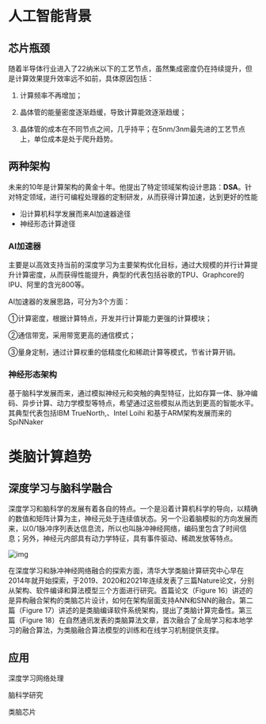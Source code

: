 # 人工智能背景

## 芯片瓶颈

随着半导体行业进入了22纳米以下的工艺节点，虽然集成密度仍在持续提升，但是计算效果提升效率远不如前，具体原因包括：

1. 计算频率不再增加；

2. 晶体管的能量密度逐渐趋缓，导致计算能效逐渐趋缓；

3. 晶体管的成本在不同节点之间，几乎持平；在5nm/3nm最先进的工艺节点上，单位成本是处于爬升趋势。

## 两种架构

未来的10年是计算架构的黄金十年。他提出了特定领域架构设计思路：**DSA**。针对特定领域，进行可编程处理器的定制研发，从而获得计算加速，达到更好的性能

* 沿计算机科学发展而来AI加速器途径
* 神经形态计算途径

### AI加速器

主要是以高效支持当前的深度学习为主要架构优化目标，通过大规模的并行计算提升计算密度，从而获得性能提升，典型的代表包括谷歌的TPU、Graphcore的IPU、阿里的含光800等。

AI加速器的发展思路，可分为3个方面：

①计算密度，根据计算特点，开发并行计算能力更强的计算模块；

②通信带宽，采用带宽更高的通信模式；

③量身定制，通过计算权重的低精度化和稀疏计算等模式，节省计算开销。

### 神经形态架构

基于脑科学发展而来，通过模拟神经元和突触的典型特征，比如存算一体、脉冲编码、异步计算、动力学模型等特点，希望通过这些模拟从而达到更高的智能水平。其典型代表包括IBM TrueNorth,、Intel Loihi 和基于ARM架构发展而来的SpiNNaker

# 类脑计算趋势

## 深度学习与脑科学融合

深度学习和脑科学的发展有着各自的特点。一个是沿着计算机科学的导向，以精确的数值和矩阵计算为主，神经元处于连续值状态。另一个沿着脑模拟的方向发展而来，以0/1脉冲序列表达信息流，所以也叫脉冲神经网络，编码里包含了时间信息；另外，神经元内部具有动力学特征，具有事件驱动、稀疏发放等特点。

![img](https://pic4.zhimg.com/80/v2-137692eef8cc676b5e45ea3e4e8165cf_1440w.webp)

在深度学习和脉冲神经网络融合的探索方面，清华大学类脑计算研究中心早在2014年就开始探索，于2019、2020和2021年连续发表了三篇Nature论文，分别从架构、软件编译和算法模型三个方面进行研究。首篇论文（Figure 16）讲述的是异构融合架构的类脑芯片设计，如何在架构层面支持ANN和SNN的融合。第二篇（Figure 17）讲述的是类脑编译软件系统架构，提出了类脑计算完备性。第三篇（Figure 18）在自然通讯发表的类脑算法文章，首次融合了全局学习和本地学习的融合算法，为类脑融合算法模型的训练和在线学习机制提供支撑。

## 应用

深度学习网络处理

脑科学研究

类脑芯片